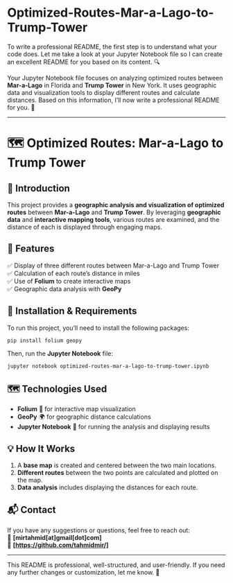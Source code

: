 # Optimized-Routes-Mar-a-Lago-to-Trump-Tower
To write a professional README, the first step is to understand what your code does. Let me take a look at your Jupyter Notebook file so I can create an excellent README for you based on its content. 🔍  

Your Jupyter Notebook file focuses on analyzing optimized routes between **Mar-a-Lago** in Florida and **Trump Tower** in New York. It uses geographic data and visualization tools to display different routes and calculate distances. Based on this information, I’ll now write a professional README for you. 🚀  

---

# 🗺 Optimized Routes: Mar-a-Lago to Trump Tower  

## 📌 Introduction  
This project provides a **geographic analysis and visualization of optimized routes** between **Mar-a-Lago** and **Trump Tower**. By leveraging **geographic data** and **interactive mapping tools**, various routes are examined, and the distance of each is displayed through engaging maps.  

## 🎯 Features  
✅ Display of three different routes between Mar-a-Lago and Trump Tower  
✅ Calculation of each route’s distance in miles  
✅ Use of **Folium** to create interactive maps  
✅ Geographic data analysis with **GeoPy**  

## 🔧 Installation & Requirements  
To run this project, you’ll need to install the following packages:  
```bash  
pip install folium geopy  
```  
Then, run the **Jupyter Notebook** file:  
```bash  
jupyter notebook optimized-routes-mar-a-lago-to-trump-tower.ipynb  
```  

## 🗺 Technologies Used  
- **Folium** 📍 for interactive map visualization  
- **GeoPy** 🌍 for geographic distance calculations  
- **Jupyter Notebook** 📜 for running the analysis and displaying results  

## 💡 How It Works  
1. A **base map** is created and centered between the two main locations.  
2. **Different routes** between the two points are calculated and plotted on the map.  
3. **Data analysis** includes displaying the distances for each route.  

## 📬 Contact  
If you have any suggestions or questions, feel free to reach out:  
📧 **[mirtahmid[at]gmail[dot]com]**  
🔗 **[https://github.com/tahmidmir/]**  

---

This README is professional, well-structured, and user-friendly. If you need any further changes or customization, let me know. 🚀
